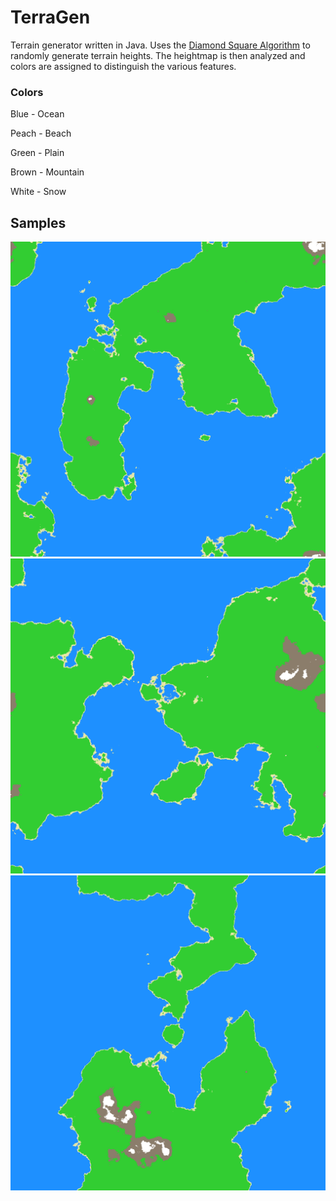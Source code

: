 TerraGen
========

Terrain generator written in Java. Uses the [Diamond Square Algorithm](http://en.wikipedia.org/wiki/Diamond-square_algorithm) to randomly generate terrain heights. The heightmap is then analyzed and colors are assigned to distinguish the various features.

### Colors
Blue - Ocean

Peach - Beach

Green - Plain

Brown - Mountain

White - Snow

## Samples
![Sample 1](https://raw.githubusercontent.com/Tyler-Yates/TerraGen/master/samples/sample_1.png)
![Sample 2](https://raw.githubusercontent.com/Tyler-Yates/TerraGen/master/samples/sample_2.png)
![Sample 3](https://raw.githubusercontent.com/Tyler-Yates/TerraGen/master/samples/sample_3.png)
